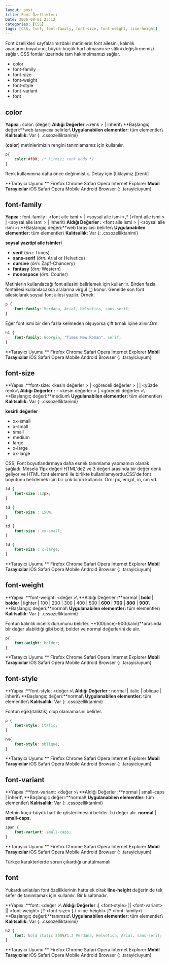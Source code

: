 ```yaml
---
layout: post
title: Font Özellikleri
Date: 2006-08-01 23:12
categories: [CSS]
tags: [CSS, font, font-family, font-size, font-weight, line-height]
---
```


Font özellikleri sayfalarımızdaki metinlerin font ailesini, kalınlık
ayarlarını,boyutunu, büyük-küçük harf olmasını ve stilini değiştirmemizi
sağlar. CSS fontlar üzerinde tam hakimolmamızı sağlar.

-   color
-   font-family
-   font-size
-   font-weight
-   font-style
-   font-variant
-   font

## color

**Yapısı :** color: (değer)
**Aldığı Değerler :**<renk \> | inherit\\
**Başlangıç değeri:**web tarayıcısı belirler\\
**Uygulanabilen elementler:** tüm elementler\\
**Kalıtsallık:** Var
{: .cssozelliktanimi}

(**color**) metinlerimizin rengini tanımlamamız için kullanılır.

```css
p{
    color:#f00; /* kırmızı renk kodu */
}
```

Renk kullanımına daha önce değinmiştik. Detay için [tıklayınız.][renk]

**Tarayıcı Uyumu **
Firefox
Chrome
Safari
Opera
İnternet Explorer
**Mobil Tarayıcılar**
iOS Safari
Opera Mobile
Android Browser
{: .tarayiciuyum}

## font-family

**Yapısı :** font-family : <font aile ismi \> | <soysal aile ismi \>,* [<font aile ismi \> | <soysal aile ismi \> | inherit\\
**Aldığı Değerler :** <font aile ismi \> | <soysal aile ismi \>\\
**Başlangıç değeri:**web tarayıcısı belirler\\
**Uygulanabilen elementler:** tüm elementler\\
**Kalıtsallık:** Var
{: .cssozelliktanimi}

**soysal yazıtipi aile isimleri**

-   **serif** (*örn:* Times)
-   **sans-serif** (*örn:* Arial or Helvetica)
-   **cursive** (*örn:* Zapf-Chancery)
-   **fantasy** (*örn:* Western)
-   **monospace** (*örn:* Courier)

Metinlerin kullanılacağı font ailesini belirlemek için kullanılır.
Birden fazla fontailesi kullanılacaksa aralarına virgül (,) konur.
Genelde son font ailesiolarak soysal font ailesi yazılır. Örnek:

```css
p {
    font-family: Verdana, Arial, Helvetica, sans-serif;
}
```

Eğer font ismi bir den fazla kelimeden olşuyorsa çift tırnak içine
alınır.Örn:

```css
h1 {
    font-family: Georgia, "Times New Roman", serif;
}
```


**Tarayıcı Uyumu **
Firefox
Chrome
Safari
Opera
İnternet Explorer
**Mobil Tarayıcılar**
iOS Safari
Opera Mobile
Android Browser
{: .tarayiciuyum}


## font-size

**Yapısı :**font-size: <kesin değerler \> | <göreceli değerler \> | <uzunluk renk> | <yüzde renk>\\
**Aldığı Değerler :** -   <kesin değerler \> | <göreceli değerler \>\\
**Başlangıç değeri:**medium\\
**Uygulanabilen elementler:** tüm elementler\\
**Kalıtsallık:** Var
{: .cssozelliktanimi}

**kesirli değerler**

- xx-small
- x-small
- small
- medium
- large
- x-large
- xx-large

CSS, Font boyutlandırmaya daha esnek tanımlama yapmamızı olanak sağladı.
Mesela 11px değeri HTML'de2 ve 3 değeri arasında bir değer denk geliyor
ve HTML font elementi ile birlikte kullanılamıyordu.CSS'de font boyutunu
belirlemek için bir çok birim kullanılır. Örn: px, em,pt, in, cm vd.


```css
td {
    font-size :12px;
}

td {
    font-size : 150%;
}

td {
    font-size : xx-small;
}

td {
    font-size : x-large;
}
```


**Tarayıcı Uyumu **
Firefox
Chrome
Safari
Opera
İnternet Explorer
**Mobil Tarayıcılar**
iOS Safari
Opera Mobile
Android Browser
{: .tarayiciuyum}

## font-weight

**Yapısı :**font-weight: <değer \>\\
**Aldığı Değerler :**normal | **bold** | **bolder** | lighter | 100 | 200 | 300 | 400 | 500 | **600** | **700** | **800** | **900**\\
**Başlangıç değeri:**normal\\
**Uygulanabilen elementler:** tüm elementler\\
**Kalıtsallık:** Var
{: .cssozelliktanimi}

Fontun kalınlık incelik durumunu belirler.
**100(ince)-900(kalın)**arasında bir değer alabildiği gibi bold, bolder
ve normal değerlerini de alır.

```css
p{
    font-weight: bolder;
}
```

**Tarayıcı Uyumu **
Firefox
Chrome
Safari
Opera
İnternet Explorer
**Mobil Tarayıcılar**
iOS Safari
Opera Mobile
Android Browser
{: .tarayiciuyum}

## font-style

**Yapısı :**font-style: <değer \>\\
**Aldığı Değerler :** normal | italic | oblique | inherit\\
**Başlangıç değeri:**normal\\
**Uygulanabilen elementler:** tüm elementler\\
**Kalıtsallık:** Var
{: .cssozelliktanimi}

Fontun eğik(italiktik) olup olamamasını belirler.

```css
p {
    font-style: italic;
}

h4{
    font-style: oblique;
}
```

**Tarayıcı Uyumu **
Firefox
Chrome
Safari
Opera
İnternet Explorer
**Mobil Tarayıcılar**
iOS Safari
Opera Mobile
Android Browser
{: .tarayiciuyum}


## font-variant

**Yapısı :**font-variant: <değer \>\\
**Aldığı Değerler :**normal | small-caps | inherit\\
**Başlangıç değeri:**normal\\
**Uygulanabilen elementler:** tüm elementler\\
**Kalıtsallık:** Var
{: .cssozelliktanimi}

Metnin küçü-büyük harf ile gösterilmesini belirler. İki değer alır.
**normal | small-caps.**

```css
span {
    font-variant: small-caps;
}
```

**Tarayıcı Uyumu **
Firefox
Chrome
Safari
Opera
İnternet Explorer
**Mobil Tarayıcılar**
iOS Safari
Opera Mobile
Android Browser
{: .tarayiciuyum}

Türkçe karakterlerde sorun çıkardığı unutulmamalı

## font

Yukardı anlatılan font özelliklerinin hatta ek olrak **line-height**
değerinide tek sefer de tanımlamak için kullanılır. Bir kısaltmadır.

**Yapısı :**font: <değer \>\\
**Aldığı Değerler :**[ <font-style\> || <font-variant\> || <font-weight\> ]? <font-size\> [ / <line-height\> ]? <font-family\>\\
**Başlangıç değeri:**tanımsız\\
**Uygulanabilen elementler:** tüm elementler\\
**Kalıtsallık:** Var
{: .cssozelliktanimi}

```css
h2 {
    font: bold italic 200%/1.2 Verdana, Helvetica, Arial, sans-serif;
}
```

**Tarayıcı Uyumu **
Firefox
Chrome
Safari
Opera
İnternet Explorer
**Mobil Tarayıcılar**
iOS Safari
Opera Mobile
Android Browser
{: .tarayiciuyum}
